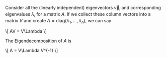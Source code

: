 Consider all the (linearly independent) eigenvectors $\vec{v}_i$ and corresponding eigenvalues $\lambda_i$ for a matrix $A$. If we collect these column vectors into a matrix $V$ and create $\Lambda = \mathrm{diag}(\lambda_1, \ldots, \lambda_n)$, we can say

\\[
AV = V\Lambda
\\]

The Eigendecomposition of $A$ is

\\[
A = V\Lambda V^{-1}
\\]
